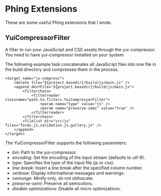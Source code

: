 Phing Extensions
================

These are some useful Phing extensions that I wrote.

YuiCompressorFilter
-------------------

A filter to run your JavaScript and CSS assets through the yui-compressor.
You need to have yui-compressor installed on your system.

The following example task concatenates all JavaScript files into one file in
the build directory and compresses them in the process.

    <target name="js-compress">
        <delete file="${project.basedir}/build/js/main.js" />
        <append destFile="${project.basedir}/build/js/main.js">
            <filterchain>
                <filterreader classname="path.to.filters.YuiCompressorFilter">
                    <param name="type" value="js" />
                    <param name="preserve-semi" value="true" />
                </filterreader>
            </filterchain>
            <filelist dir="src/js" files="forms.js,validation.js,gallery.js" />
        </append>
    </target>

The YuiCompressorFilter supports the following parameters:

 * *bin*: Path to the yui-compressor.
 * *encoding*: Set the encoding of the input stream (defaults to utf-8).
 * *type*: Specifies the type of the input file (js or css).
 * *line-break*: Insert a line break after the specified column number.
 * *verbose*: Display informational messages and warnings.
 * *nomunge*: Minify only, do not obfuscate.
 * *preserve-semi*: Preserve all semicolons.
 * *disable-optimizations*: Disable all micro optimizations.
